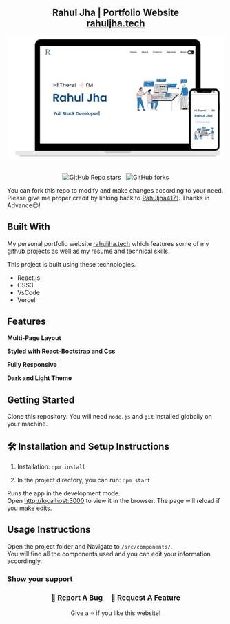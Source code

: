 <h2 align="center">
  Rahul Jha | Portfolio Website<br/>
  <a href="https://www.rahuljha.tech/" target="_blank">rahuljha.tech</a>
</h2>
<div align="center">
  <img alt="Demo" src="./assets/readme_img.png" />
</div>

<br/>

<div align="center">

![GitHub Repo stars](https://img.shields.io/github/stars/rahuljha4171/Portfolio-Website?color=red&logo=github&style=for-the-badge) &nbsp;
![GitHub forks](https://img.shields.io/github/forks/rahuljha4171/Portfolio-Website?color=red&logo=github&style=for-the-badge)

</div>

You can fork this repo to modify and make changes according to your need. Please give me proper credit by linking back to [Rahuljha4171](https://github.com/rahuljha4171/Portfolio-Website). Thanks in Advance😍!

## Built With

My personal portfolio website <a href="https://www.rahuljha.tech/" target="_blank">rahuljha.tech</a> which features some of my github projects as well as my resume and technical skills.<br/>

This project is built using these technologies.

- React.js
- CSS3
- VsCode
- Vercel

## Features

**Multi-Page Layout**

**Styled with React-Bootstrap and Css**

**Fully Responsive**

**Dark and Light Theme**

## Getting Started

Clone this repository. You will need `node.js` and `git` installed globally on your machine.

## 🛠 Installation and Setup Instructions

1. Installation: `npm install`

2. In the project directory, you can run: `npm start`

Runs the app in the development mode.\
Open [http://localhost:3000](http://localhost:3000) to view it in the browser.
The page will reload if you make edits.

## Usage Instructions

Open the project folder and Navigate to `/src/components/`. <br/>
You will find all the components used and you can edit your information accordingly.

### Show your support

<h3 align="center">
    🔹
    <a href="https://github.com/rahuljha4171/Portfolio-Website/issues">Report A Bug</a> &nbsp; &nbsp;
    🔹
    <a href="https://github.com/rahuljha4171/Portfolio-Website/issues">Request A Feature</a>

</h3>

<p align="center">
Give a ⭐ if you like this website!
</p>
